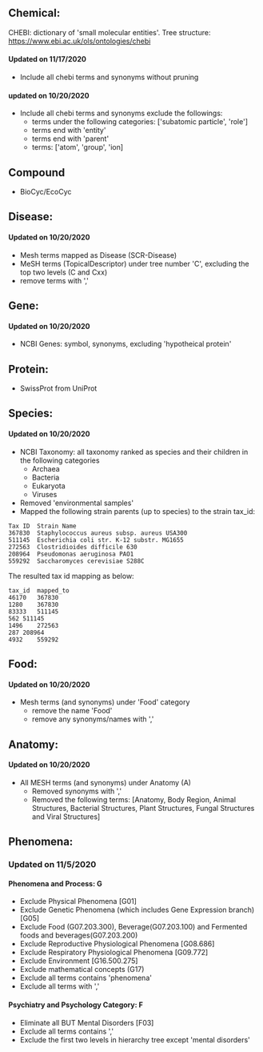 ## Chemical:

CHEBI: dictionary of 'small molecular entities'. Tree structure: https://www.ebi.ac.uk/ols/ontologies/chebi

#### Updated on 11/17/2020

- Include all chebi terms and synonyms without pruning

#### updated on 10/20/2020

- Include all chebi terms and synonyms exclude the followings:
  - terms under the following categories: ['subatomic particle', 'role']
  - terms end with 'entity'
  - terms end with 'parent'
  - terms: ['atom', 'group', 'ion]

## Compound

- BioCyc/EcoCyc

## Disease:

#### Updated on 10/20/2020

- Mesh terms mapped as Disease (SCR-Disease)
- MeSH terms (TopicalDescriptor) under tree number 'C', excluding the top two levels (C and Cxx)
- remove terms with ','

## Gene:

#### Updated on 10/20/2020

- NCBI Genes: symbol, synonyms, excluding 'hypotheical protein'

## Protein:

- SwissProt from UniProt

## Species:

#### Updated on 10/20/2020

- NCBI Taxonomy: all taxonomy ranked as species and their children in the following categories
  - Archaea
  - Bacteria
  - Eukaryota
  - Viruses
- Removed 'environmental samples'
- Mapped the following strain parents (up to species) to the strain tax_id:

```
Tax ID	Strain Name
367830	Staphylococcus aureus subsp. aureus USA300
511145	Escherichia coli str. K-12 substr. MG1655
272563	Clostridioides difficile 630
208964	Pseudomonas aeruginosa PAO1
559292	Saccharomyces cerevisiae S288C
```

The resulted tax id mapping as below:

```
tax_id  mapped_to
46170	367830
1280	367830
83333	511145
562	511145
1496	272563
287	208964
4932	559292
```

## Food:

#### Updated on 10/20/2020

- Mesh terms (and synonyms) under 'Food' category
  - remove the name 'Food'
  - remove any synonyms/names with ','

## Anatomy:

#### Updated on 10/20/2020

- All MESH terms (and synonyms) under Anatomy (A)
  - Removed synonyms with ','
  - Removed the following terms: [Anatomy, Body Region, Animal Structures, Bacterial Structures, Plant Structures, Fungal Structures and Viral Structures]

## Phenomena:

### Updated on 11/5/2020

#### Phenomena and Process: G

- Exclude Physical Phenomena [G01]
- Exclude Genetic Phenomena (which includes Gene Expression branch) [G05]
- Exclude Food (G07.203.300), Beverage(G07.203.100) and Fermented foods and beverages(G07.203.200)
- Exclude Reproductive Physiological Phenomena [G08.686]
- Exclude Respiratory Physiological Phenomena [G09.772]
- Exclude Environment [G16.500.275]
- Exclude mathematical concepts (G17)
- Exclude all terms contains 'phenomena'
- Exclude all terms with ','

#### Psychiatry and Psychology Category: F

- Eliminate all BUT Mental Disorders [F03]
- Exclude all terms contains ','
- Exclude the first two levels in hierarchy tree except 'mental disorders'
